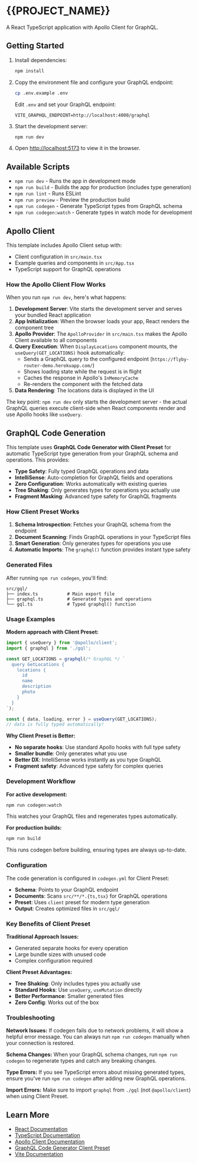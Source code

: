 # {{PROJECT_NAME}}

A React TypeScript application with Apollo Client for GraphQL.

## Getting Started

1. Install dependencies:
   ```bash
   npm install
   ```

2. Copy the environment file and configure your GraphQL endpoint:
   ```bash
   cp .env.example .env
   ```
   
   Edit `.env` and set your GraphQL endpoint:
   ```
   VITE_GRAPHQL_ENDPOINT=http://localhost:4000/graphql
   ```

3. Start the development server:
   ```bash
   npm run dev
   ```

4. Open [http://localhost:5173](http://localhost:5173) to view it in the browser.

## Available Scripts

- `npm run dev` - Runs the app in development mode
- `npm run build` - Builds the app for production (includes type generation)
- `npm run lint` - Runs ESLint
- `npm run preview` - Preview the production build
- `npm run codegen` - Generate TypeScript types from GraphQL schema
- `npm run codegen:watch` - Generate types in watch mode for development

## Apollo Client

This template includes Apollo Client setup with:
- Client configuration in `src/main.tsx`
- Example queries and components in `src/App.tsx`
- TypeScript support for GraphQL operations

### How the Apollo Client Flow Works

When you run `npm run dev`, here's what happens:

1. **Development Server**: Vite starts the development server and serves your bundled React application
2. **App Initialization**: When the browser loads your app, React renders the component tree
3. **Apollo Provider**: The `ApolloProvider` in `src/main.tsx` makes the Apollo Client available to all components
4. **Query Execution**: When `DisplayLocations` component mounts, the `useQuery(GET_LOCATIONS)` hook automatically:
   - Sends a GraphQL query to the configured endpoint (`https://flyby-router-demo.herokuapp.com/`)
   - Shows loading state while the request is in flight
   - Caches the response in Apollo's `InMemoryCache`
   - Re-renders the component with the fetched data
5. **Data Rendering**: The locations data is displayed in the UI

The key point: `npm run dev` only starts the development server - the actual GraphQL queries execute client-side when React components render and use Apollo hooks like `useQuery`.

## GraphQL Code Generation

This template uses **GraphQL Code Generator with Client Preset** for automatic TypeScript type generation from your GraphQL schema and operations. This provides:

- **Type Safety**: Fully typed GraphQL operations and data
- **IntelliSense**: Auto-completion for GraphQL fields and operations  
- **Zero Configuration**: Works automatically with existing queries
- **Tree Shaking**: Only generates types for operations you actually use
- **Fragment Masking**: Advanced type safety for GraphQL fragments

### How Client Preset Works

1. **Schema Introspection**: Fetches your GraphQL schema from the endpoint
2. **Document Scanning**: Finds GraphQL operations in your TypeScript files
3. **Smart Generation**: Only generates types for operations you use
4. **Automatic Imports**: The `graphql()` function provides instant type safety

### Generated Files

After running `npm run codegen`, you'll find:

```
src/gql/
├── index.ts           # Main export file
├── graphql.ts         # Generated types and operations
└── gql.ts             # Typed graphql() function
```

### Usage Examples

**Modern approach with Client Preset:**
```typescript
import { useQuery } from '@apollo/client';
import { graphql } from './gql';

const GET_LOCATIONS = graphql(/* GraphQL */ `
  query GetLocations {
    locations {
      id
      name
      description
      photo
    }
  }
`);

const { data, loading, error } = useQuery(GET_LOCATIONS);
// data is fully typed automatically!
```

**Why Client Preset is Better:**
- **No separate hooks**: Use standard Apollo hooks with full type safety
- **Smaller bundle**: Only generates what you use
- **Better DX**: IntelliSense works instantly as you type GraphQL
- **Fragment safety**: Advanced type safety for complex queries

### Development Workflow

**For active development:**
```bash
npm run codegen:watch
```
This watches your GraphQL files and regenerates types automatically.

**For production builds:**
```bash
npm run build
```
This runs codegen before building, ensuring types are always up-to-date.

### Configuration

The code generation is configured in `codegen.yml` for Client Preset:

- **Schema**: Points to your GraphQL endpoint  
- **Documents**: Scans `src/**/*.{ts,tsx}` for GraphQL operations
- **Preset**: Uses `client` preset for modern type generation
- **Output**: Creates optimized files in `src/gql/`

### Key Benefits of Client Preset

**Traditional Approach Issues:**
- Generated separate hooks for every operation
- Large bundle sizes with unused code
- Complex configuration required

**Client Preset Advantages:**
- **Tree Shaking**: Only includes types you actually use
- **Standard Hooks**: Use `useQuery`, `useMutation` directly
- **Better Performance**: Smaller generated files
- **Zero Config**: Works out of the box

### Troubleshooting

**Network Issues:**
If codegen fails due to network problems, it will show a helpful error message. You can always run `npm run codegen` manually when your connection is restored.

**Schema Changes:**
When your GraphQL schema changes, run `npm run codegen` to regenerate types and catch any breaking changes.

**Type Errors:**
If you see TypeScript errors about missing generated types, ensure you've run `npm run codegen` after adding new GraphQL operations.

**Import Errors:**
Make sure to import `graphql` from `./gql` (not `@apollo/client`) when using Client Preset.

## Learn More

- [React Documentation](https://reactjs.org/)
- [TypeScript Documentation](https://www.typescriptlang.org/)
- [Apollo Client Documentation](https://www.apollographql.com/docs/react/)
- [GraphQL Code Generator Client Preset](https://the-guild.dev/graphql/codegen/plugins/presets/preset-client)
- [Vite Documentation](https://vitejs.dev/)